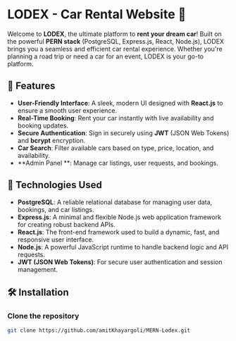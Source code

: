# LODEX - Car Rental Website 🚗

Welcome to **LODEX**, the ultimate platform to **rent your dream car**! Built on the powerful **PERN stack** (PostgreSQL, Express.js, React, Node.js), LODEX brings you a seamless and efficient car rental experience. Whether you're planning a road trip or need a car for an event, LODEX is your go-to platform.

## 🚀 Features

- **User-Friendly Interface**: A sleek, modern UI designed with **React.js** to ensure a smooth user experience.
- **Real-Time Booking**: Rent your car instantly with live availability and booking updates.
- **Secure Authentication**: Sign in securely using **JWT** (JSON Web Tokens) and **bcrypt** encryption.
- **Car Search**: Filter available cars based on type, price, location, and availability.
- **Admin Panel **: Manage car listings, user requests, and bookings.

## 🔧 Technologies Used

- **PostgreSQL**: A reliable relational database for managing user data, bookings, and car listings.
- **Express.js**: A minimal and flexible Node.js web application framework for creating robust backend APIs.
- **React.js**: The front-end framework used to build a dynamic, fast, and responsive user interface.
- **Node.js**: A powerful JavaScript runtime to handle backend logic and API requests.
- **JWT (JSON Web Tokens)**: For secure user authentication and session management.

## 🛠️ Installation

### Clone the repository

```bash
git clone https://github.com/amitKhayargoli/MERN-Lodex.git
